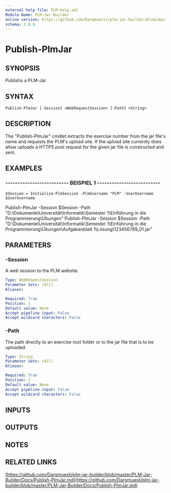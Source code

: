 ```yaml
---
external help file: PLM-help.xml
Module Name: PLM-Jar-Builder
online version: https://github.com/Dargmuesli/plm-jar-builder/blob/master/PLM-Jar-Builder/Docs/Publish-PlmJar.md
schema: 2.0.0
---
```


# Publish-PlmJar

## SYNOPSIS
Publishs a PLM-Jar.

## SYNTAX

```
Publish-PlmJar [-Session] <WebRequestSession> [-Path] <String>
```

## DESCRIPTION
The "Publish-PlmJar" cmdlet extracts the exercise number from the jar file's name and requests the PLM's upload site.
If the upload site currently does allow uploads a HTTPS post request for the given jar file is constructed and sent.

## EXAMPLES

### -------------------------- BEISPIEL 1 --------------------------
```
$Session = Initialize-PlmSession -PlmUsername "PLM" -UserUsername $UserUsername
```

Publish-PlmJar -Session $Session -Path "D:\Dokumente\Universität\Informatik\Semester 1\Einführung in die Programmierung\Übungen"
Publish-PlmJar -Session $Session -Path "D:\Dokumente\Universität\Informatik\Semester 1\Einführung in die Programmierung\Übungen\Aufgabenblatt 1\Lösung\123456789_01.jar"

## PARAMETERS

### -Session
A web session to the PLM website.

```yaml
Type: WebRequestSession
Parameter Sets: (All)
Aliases: 

Required: True
Position: 1
Default value: None
Accept pipeline input: False
Accept wildcard characters: False
```

### -Path
The path directly to an exercise root folder or to the jar file that is to be uploaded.

```yaml
Type: String
Parameter Sets: (All)
Aliases: 

Required: True
Position: 2
Default value: None
Accept pipeline input: False
Accept wildcard characters: False
```

## INPUTS

## OUTPUTS

## NOTES

## RELATED LINKS

[https://github.com/Dargmuesli/plm-jar-builder/blob/master/PLM-Jar-Builder/Docs/Publish-PlmJar.md](https://github.com/Dargmuesli/plm-jar-builder/blob/master/PLM-Jar-Builder/Docs/Publish-PlmJar.md)

